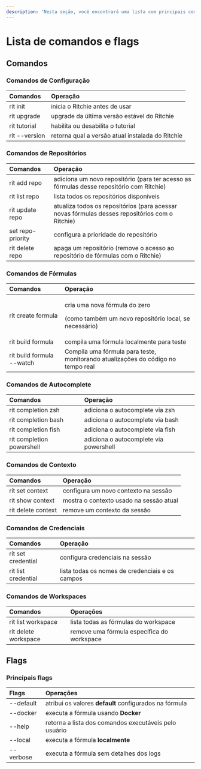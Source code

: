 ```yaml
---
description: 'Nesta seção, você encontrará uma lista com principais comandos do Ritchie.'
---
```


# Lista de comandos e flags

## Comandos

### Comandos de Configuração

| Comandos | Operação |
| :--- | :--- |
| rit init  | inicia o Ritchie antes de usar |
| rit upgrade | upgrade da última versão estável do Ritchie  |
| rit tutorial  | habilita ou desabilita o tutorial  |
| rit --version | retorna qual a versão atual instalada do Ritchie |

### Comandos de Repositórios 

| Comandos | Operação |
| :--- | :--- |
| rit add repo | adiciona um novo repositório \(para ter acesso as fórmulas desse repositório com Ritchie\) |
| rit list repo | lista todos os repositórios disponíveis  |
| rit update repo | atualiza todos os repositórios \(para acessar novas fórmulas desses repositórios com o Ritchie\) |
| set repo-priority | configura a prioridade do repositório  |
| rit delete repo | apaga um repositório  \(remove o acesso ao repositório de fórmulas com o Ritchie\)  |

### Comandos de Fórmulas

<table>
  <thead>
    <tr>
      <th style="text-align:left">Comandos</th>
      <th style="text-align:left">Opera&#xE7;&#xE3;o</th>
    </tr>
  </thead>
  <tbody>
    <tr>
      <td style="text-align:left">rit create formula</td>
      <td style="text-align:left">
        <p>cria uma nova f&#xF3;rmula do zero</p>
        <p>(como tamb&#xE9;m um novo reposit&#xF3;rio local, se necess&#xE1;rio)</p>
      </td>
    </tr>
    <tr>
      <td style="text-align:left">rit build formula</td>
      <td style="text-align:left">compila uma f&#xF3;rmula localmente para teste</td>
    </tr>
    <tr>
      <td style="text-align:left">rit build formula --watch</td>
      <td style="text-align:left">Compila uma f&#xF3;rmula para teste, monitorando atualiza&#xE7;&#xF5;es
        do c&#xF3;digo no tempo real</td>
    </tr>
  </tbody>
</table>

### Comandos de Autocomplete

| Comandos | Operação |
| :--- | :--- |
| rit completion zsh | adiciona o autocomplete via zsh |
| rit completion bash | adiciona o autocomplete via bash |
| rit completion fish | adiciona o autocomplete via fish |
| rit completion powershell | adiciona o autocomplete via powershell |

### Comandos de Contexto

| Comandos | Operação |
| :--- | :--- |
| rit set context | configura um novo contexto na sessão |
| rit show context | mostra o contexto usado na sessão atual |
| rit delete context | remove um contexto da sessão |

### Comandos de Credenciais

| Comandos | Operação |
| :--- | :--- |
| rit set credential | configura credenciais na sessão |
| rit list credential | lista todas os nomes de credenciais e os campos |

### Comandos de Workspaces <a id="workspace-commands"></a>

| Comandos | Operações |
| :--- | :--- |
| rit list workspace | lista todas as fórmulas do workspace  |
| rit delete workspace | remove uma fórmula específica do workspace |

## Flags

### Principais flags 

| Flags | Operações |
| :--- | :--- |
| --default | atribui os valores **default** configurados na fórmula |
| --docker | executa a fórmula usando **Docker** |
| --help | retorna a lista dos comandos executáveis pelo usuário |
| --local | executa a fórmula **localmente** |
| --verbose | executa a fórmula sem detalhes dos logs |

